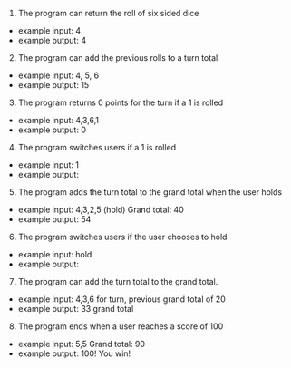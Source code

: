 1. The program can return the roll of six sided dice
  - example input: 4
  - example output: 4

2. The program can add the previous rolls to a turn total
  - example input: 4, 5, 6
  - example output: 15

3. The program returns 0 points for the turn if a 1 is rolled
  - example input: 4,3,6,1
  - example output: 0

4. The program switches users if a 1 is rolled
  - example input: 1
  - example output:

5. The program adds the turn total to the grand total when the user holds
  - example input: 4,3,2,5 (hold) Grand total: 40
  - example output: 54

6. The program switches users if the user chooses to hold
  - example input: hold
  - example output:

7. The program can add the turn total to the grand total.
  - example input: 4,3,6 for turn, previous grand total of 20
  - example output: 33 grand total

8. The program ends when a user reaches a score of 100
  - example input: 5,5 Grand total: 90
  - example output: 100! You win!
